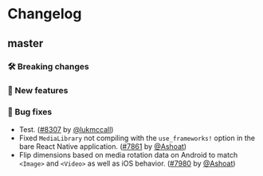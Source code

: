 # Changelog

## master

### 🛠 Breaking changes

### 🎉 New features

### 🐛 Bug fixes

- Test. ([#8307](https://github.com/expo/expo/pull/8307) by [@lukmccall](https://github.com/lukmccall))
- Fixed `MediaLibrary` not compiling with the `use_frameworks!` option in the bare React Native application. ([#7861](https://github.com/expo/expo/pull/7861) by [@Ashoat](https://github.com/Ashoat))
- Flip dimensions based on media rotation data on Android to match `<Image>` and `<Video>` as well as iOS behavior. ([#7980](https://github.com/expo/expo/pull/7980) by [@Ashoat](https://github.com/Ashoat))
